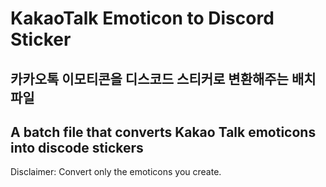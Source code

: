 # KakaoTalk Emoticon to Discord Sticker

## 카카오톡 이모티콘을 디스코드 스티커로 변환해주는 배치파일

## A batch file that converts Kakao Talk emoticons into discode stickers


Disclaimer: Convert only the emoticons you create.
